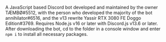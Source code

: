 A JavaScript based Discord bot developed and maintained by the owner TÆMBØ#5512, with the person who developed the majority of the bot annihilator#6516, and the v13 rewrite Yassir RTX 3080 FE Doggo Edition#3769. Requires Node.js v16 or later with Discord.js v13.6 or later. After downloading the bot, cd to the folder in a console window and enter `npm i` to install all necessary packages.
